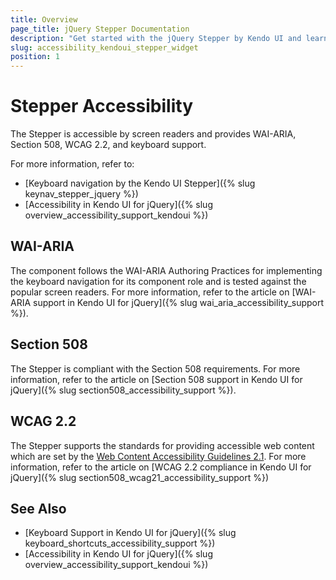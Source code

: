 ```yaml
---
title: Overview
page_title: jQuery Stepper Documentation 
description: "Get started with the jQuery Stepper by Kendo UI and learn about its accessibility support for WAI-ARIA, Section 508, and WCAG 2.2."
slug: accessibility_kendoui_stepper_widget
position: 1
---
```


# Stepper Accessibility

The Stepper is accessible by screen readers and provides WAI-ARIA, Section 508, WCAG 2.2, and keyboard support.

For more information, refer to:
* [Keyboard navigation by the Kendo UI Stepper]({% slug keynav_stepper_jquery %})
* [Accessibility in Kendo UI for jQuery]({% slug overview_accessibility_support_kendoui %})

## WAI-ARIA

The component follows the WAI-ARIA Authoring Practices for implementing the keyboard navigation for its component role and is tested against the popular screen readers. For more information, refer to the article on [WAI-ARIA support in Kendo UI for jQuery]({% slug wai_aria_accessibility_support %}).

## Section 508

The Stepper is compliant with the Section 508 requirements. For more information, refer to the article on [Section 508 support in Kendo UI for jQuery]({% slug section508_accessibility_support %}).

## WCAG 2.2

The Stepper supports the standards for providing accessible web content which are set by the [Web Content Accessibility Guidelines 2.1](https://www.w3.org/TR/WCAG/). For more information, refer to the article on [WCAG 2.2 compliance in Kendo UI for jQuery]({% slug section508_wcag21_accessibility_support %})

## See Also

* [Keyboard Support in Kendo UI for jQuery]({% slug keyboard_shortcuts_accessibility_support %})
* [Accessibility in Kendo UI for jQuery]({% slug overview_accessibility_support_kendoui %})
